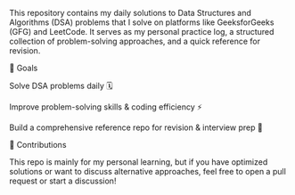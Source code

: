 This repository contains my daily solutions to Data Structures and Algorithms (DSA) problems that I solve on platforms like GeeksforGeeks (GFG) and LeetCode.
It serves as my personal practice log, a structured collection of problem-solving approaches, and a quick reference for revision.

🎯 Goals

Solve DSA problems daily 🗓️

Improve problem-solving skills & coding efficiency ⚡

Build a comprehensive reference repo for revision & interview prep 💼

🤝 Contributions

This repo is mainly for my personal learning, but if you have optimized solutions or want to discuss alternative approaches, feel free to open a pull request or start a discussion!

